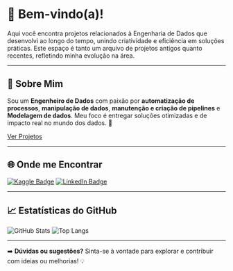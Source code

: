 # 👋 Bem-vindo(a)!

Aqui você encontra projetos relacionados à Engenharia de Dados que desenvolvi ao longo do tempo, unindo criatividade e eficiência em soluções práticas. Este espaço é tanto um arquivo de projetos antigos quanto recentes, refletindo minha evolução na área. 

---

## 🚀 Sobre Mim

Sou um **Engenheiro de Dados** com paixão por **automatização de processos**, **manipulação de dados**, **manutenção e criação de pipelines** e **Modelagem de dados**. Meu foco é entregar soluções otimizadas e de impacto real no mundo dos dados. 🧩

[Ver Projetos](https://github.com/BraceroInSabot/Engenharia-de-Dados/tree/main)

---

## 🌐 **Onde me Encontrar**

[![Kaggle Badge](https://img.shields.io/badge/Kaggle-00457C?style=for-the-badge&logo=kaggle&logoColor=white)](https://www.kaggle.com/guilhermebracero)
[![LinkedIn Badge](https://img.shields.io/badge/LinkedIn-0077B5?style=for-the-badge&logo=linkedin&logoColor=white)](https://www.linkedin.com/in/guilherme-bracero/)

---

## 📈 **Estatísticas do GitHub**

![GitHub Stats](https://github-readme-stats.vercel.app/api?username=BraceroInSabot&show_icons=true&theme=radical)
![Top Langs](https://github-readme-stats.vercel.app/api/top-langs/?username=BraceroInSabot&layout=compact&theme=radical)

---

➡️ **Dúvidas ou sugestões?** Sinta-se à vontade para explorar e contribuir com ideias ou melhorias! 💡
